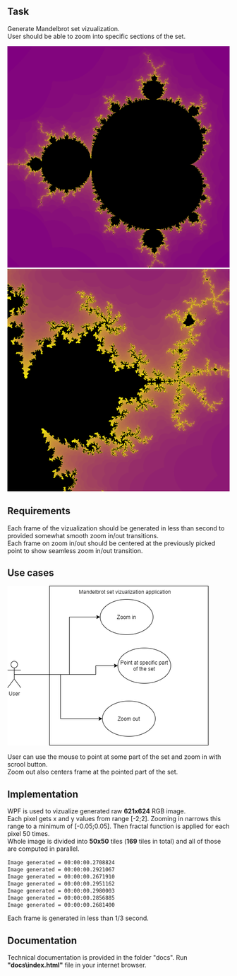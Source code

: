 ## Task ##

Generate Mandelbrot set vizualization.  
User should be able to zoom into specific sections of the set.  

![alt text](docs\\full_mandelbrot.png)
![alt text](docs\\zoom_mandelbrot.png)

## Requirements ##

Each frame of the vizualization should be generated in less than second to provided somewhat smooth zoom in/out transitions.  
Each frame on zoom in/out should be centered at the previously picked point to show seamless zoom in/out transition.  

## Use cases ##

![alt text](docs\\mandelbrot_use_case.png)

User can use the mouse to point at some part of the set and zoom in with scrool button.  
Zoom out also centers frame at the pointed part of the set.  

## Implementation ##

WPF is used to vizualize generated raw **621x624** RGB image.  
Each pixel gets x and y values from range [-2;2]. Zooming in narrows this range to a minimum of [-0.05;0.05].
Then fractal function is applied for each pixel 50 times.  
Whole image is divided into **50x50** tiles (**169** tiles in total) and all of those are computed in parallel.  

```
Image generated = 00:00:00.2708824
Image generated = 00:00:00.2921067
Image generated = 00:00:00.2671910
Image generated = 00:00:00.2951162
Image generated = 00:00:00.2980003
Image generated = 00:00:00.2856885
Image generated = 00:00:00.2681400
```

Each frame is generated in less than 1/3 second.  

## Documentation ##

Technical documentation is provided in the folder "docs".
Run **"docs\index.html"** file in your internet browser.
